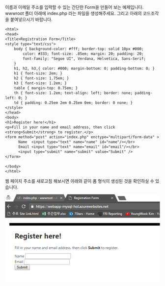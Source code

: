 이름과 이메일 주소를 입력할 수 있는 간단한 Form을 만들어 보는 예제입니다.
wwwroot 폴더 아래에 index.php 라는 파일을 생성해주세요.
그리고 아래의 코드조각을 붙여넣으시기 바랍니다. 

~~~~
<html>
<head>
<Title>Registration Form</Title>
<style type="text/css">
    body { background-color: #fff; border-top: solid 10px #000;
        color: #333; font-size: .85em; margin: 20; padding: 20;
        font-family: "Segoe UI", Verdana, Helvetica, Sans-Serif;
    }
    h1, h2, h3,{ color: #000; margin-bottom: 0; padding-bottom: 0; }
    h1 { font-size: 2em; }
    h2 { font-size: 1.75em; }
    h3 { font-size: 1.2em; }
    table { margin-top: 0.75em; }
    th { font-size: 1.2em; text-align: left; border: none; padding-left: 0; }
    td { padding: 0.25em 2em 0.25em 0em; border: 0 none; }
</style>
</head>
<body>
<h1>Register here!</h1>
<p>Fill in your name and email address, then click <strong>Submit</strong> to register.</p>
<form method="post" action="index.php" enctype="multipart/form-data" >
      Name  <input type="text" name="name" id="name"/></br>
      Email <input type="text" name="email" id="email"/></br>
      <input type="submit" name="submit" value="Submit" />
</form>

</body>
</html>
~~~~

웹 페이지 주소를 새로고침 해보시면 아래와 같이 폼 형식이 생성된 것을 확인하실 수 있습니다.

![001](./images/001.png) 
